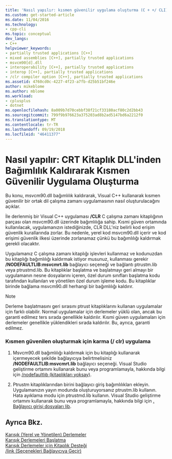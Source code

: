 ```yaml
---
title: 'Nasıl yapılır: kısmen güvenilir uygulama oluşturma (C + +/ CLI) | Microsoft Docs'
ms.custom: get-started-article
ms.date: 11/04/2016
ms.technology:
- cpp-cli
ms.topic: conceptual
dev_langs:
- C++
helpviewer_keywords:
- partially trusted applications [C++]
- mixed assemblies [C++], partially trusted applications
- msvcm90[d].dll
- interoperability [C++], partially trusted applications
- interop [C++], partially trusted applications
- /clr compiler option [C++], partially trusted applications
ms.assetid: 4760cd0c-4227-4f23-a7fb-d25b51bf246e
author: mikeblome
ms.author: mblome
ms.workload:
- cplusplus
- dotnet
ms.openlocfilehash: 8a009b7d70cebbf38f21cf33180acf80c2d2bb43
ms.sourcegitcommit: 799f9b976623a375203ad8b2ad5147bd6a2212f0
ms.translationtype: MT
ms.contentlocale: tr-TR
ms.lasthandoff: 09/19/2018
ms.locfileid: "46411377"
---
```

# <a name="how-to-create-a-partially-trusted-application-by-removing-dependency-on-the-crt-library-dll"></a>Nasıl yapılır: CRT Kitaplık DLL'inden Bağımlılık Kaldırarak Kısmen Güvenilir Uygulama Oluşturma

Bu konu, msvcm90.dll bağımlılık kaldırarak, Visual C++ kullanarak kısmen güvenilir bir ortak dil çalışma zamanı uygulamasının nasıl oluşturulacağını açıklar.

İle derlenmiş bir Visual C++ uygulaması **/CLR** C çalışma zamanı kitaplığının parçası olan msvcm90.dll üzerinde bağımlılığa sahip. Kısmi güven ortamında kullanılacak, uygulamanızın istediğinizde, CLR DLL'niz belirli kod erişim güvenlik kurallarında zorlar. Bu nedenle, yerel kod msvcm90.dll içerir ve kod erişimi güvenlik ilkesi üzerinde zorlanamaz çünkü bu bağımlılığı kaldırmak gerekli olacaktır.

Uygulamanız C çalışma zamanı kitaplığı işlevleri kullanmaz ve kodunuzdan bu kitaplığı bağımlılığı kaldırmak istiyor musunuz, kullanması gerekir **/NODEFAULTLIB:msvcmrt.lib** bağlayıcı seçeneği ve bağlantı ptrustm.lib veya ptrustmd.lib. Bu kitaplıklar başlatma ve başlatmayı geri almayı bir uygulamanın nesne dosyalarını içeren, özel durum sınıfları başlatma kodu tarafından kullanılan ve yönetilen özel durum işleme kodu. Bu kitaplıklar birinde bağlama msvcm90.dll herhangi bir bağımlılığı kaldırır.

> [!NOTE]
>  Derleme başlatmasını geri sırasını ptrust kitaplıklarını kullanan uygulamalar için farklı olabilir. Normal uygulamalar için derlemeler yüklü olan, ancak bu garanti edilmez ters sırada genellikle kaldırılır. Kısmi güven uygulamaları için derlemeler genellikle yüklendikleri sırada kaldırılır. Bu, ayrıca, garanti edilmez.

### <a name="to-create-a-partially-trusted-mixed-clr-application"></a>Kısmen güvenilen oluşturmak için karma (/ clr) uygulama

1. Msvcm90.dll bağımlılığı kaldırmak için bu kitaplığı kullanarak içermeyecek şekilde bağlayıcıya belirtmelisiniz **/NODEFAULTLIB:msvcmrt.lib** bağlayıcı seçeneği. Visual Studio geliştirme ortamını kullanarak bunu veya programlamayla, hakkında bilgi için [/nodefaultlıb (kitaplıkları yoksay)](../build/reference/nodefaultlib-ignore-libraries.md).

1. Ptrustm kitaplıklarından birini bağlayıcı giriş bağımlılıkları ekleyin. Uygulamanızın yayın modunda oluşturuyorsanız ptrustm.lib kullanın. Hata ayıklama modu için ptrustmd.lib kullanın. Visual Studio geliştirme ortamını kullanarak bunu veya programlamayla, hakkında bilgi için [. Bağlayıcı girişi dosyaları lib](../build/reference/dot-lib-files-as-linker-input.md).

## <a name="see-also"></a>Ayrıca Bkz.

[Karışık (Yerel ve Yönetilen) Derlemeler](../dotnet/mixed-native-and-managed-assemblies.md)<br/>
[Karışık Derlemeleri Başlatma](../dotnet/initialization-of-mixed-assemblies.md)<br/>
[Karışık Derlemeler için Kitaplık Desteği](../dotnet/library-support-for-mixed-assemblies.md)<br/>
[/link (Seçenekleri Bağlayıcıya Geçir)](../build/reference/link-pass-options-to-linker.md)
